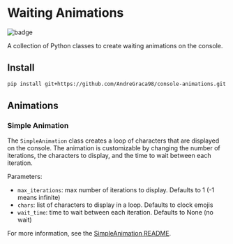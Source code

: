 # Waiting Animations

![badge](https://img.shields.io/github/v/tag/AndreGraca98/console-animations?logo=python&logoColor=yellow&label=version)

A collection of Python classes to create waiting animations on the console.

## Install

```bash
pip install git+https://github.com/AndreGraca98/console-animations.git
```

## Animations

### Simple Animation

The `SimpleAnimation` class creates a loop of characters that are displayed on the console. The animation is customizable by changing the number of iterations, the characters to display, and the time to wait between each iteration.

Parameters:

- `max_iterations`: max number of iterations to display. Defaults to 1 (-1 means infinite)
- `chars`: list of characters to display in a loop. Defaults to clock emojis
- `wait_time`: time to wait between each iteration. Defaults to None (no wait)

For more information, see the [SimpleAnimation README](./animations/readme_animation_simple.md).
